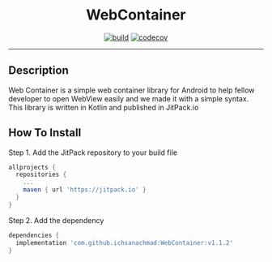 <h1 align="center" style="border-bottom: none;">WebContainer</h1>

<p align="center">
  <a href="https://jitpack.io/#ichsanachmad/WebContainer"><img src="https://jitpack.io/v/ichsanachmad/WebContainer.svg" alt="build"></a>
  <a href="https://github.com/ichsanachmad/"><img src="https://img.shields.io/badge/GitHub--white?style=social&logo=github" alt="codecov"></a>
</p>

---

## Description
Web Container is a simple web container library for Android to help fellow developer to open WebView easily and we made it with a simple syntax. This library is written in Kotlin and published in JitPack.io

## How To Install

Step 1. Add the JitPack repository to your build file
  
```gradle
allprojects {
  repositories {
    ...
    maven { url 'https://jitpack.io' }
  }
}
```

Step 2. Add the dependency

```gradle
dependencies {
  implementation 'com.github.ichsanachmad:WebContainer:v1.1.2'
}
```
